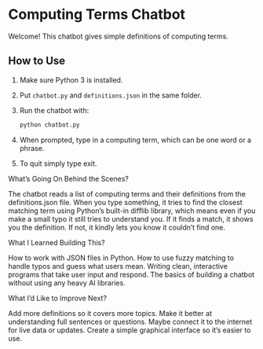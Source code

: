 
# Computing Terms Chatbot

Welcome! This chatbot gives simple definitions of computing terms.

## How to Use

1. Make sure Python 3 is installed.  
2. Put `chatbot.py` and `definitions.json` in the same folder.  
3. Run the chatbot with:

   ```bash
   python chatbot.py


4. When prompted, type in a computing term, which can be one word or a phrase.

5. To quit simply type exit.

What’s Going On Behind the Scenes?

The chatbot reads a list of computing terms and their definitions from the definitions.json file.
When you type something, it tries to find the closest matching term using Python’s built-in difflib library, which means even if you make a small typo it still tries to understand you.
If it finds a match, it shows you the definition. If not, it kindly lets you know it couldn’t find one.

What I Learned Building This?

How to work with JSON files in Python.
How to use fuzzy matching to handle typos and guess what users mean.
Writing clean, interactive programs that take user input and respond.
The basics of building a chatbot without using any heavy AI libraries.

What I’d Like to Improve Next?

Add more definitions so it covers more topics.
Make it better at understanding full sentences or questions.
Maybe connect it to the internet for live data or updates.
Create a simple graphical interface so it’s easier to use.
